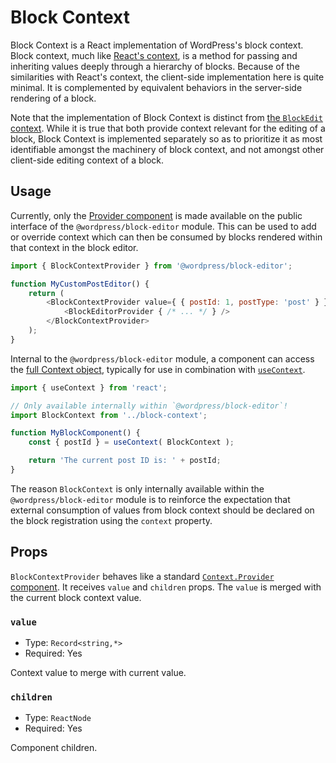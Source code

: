 # Block Context

Block Context is a React implementation of WordPress's block context. Block context, much like [React's context](https://react.dev/learn/passing-data-deeply-with-context), is a method for passing and inheriting values deeply through a hierarchy of blocks. Because of the similarities with React's context, the client-side implementation here is quite minimal. It is complemented by equivalent behaviors in the server-side rendering of a block.

Note that the implementation of Block Context is distinct from [the `BlockEdit` context](../block-edit). While it is true that both provide context relevant for the editing of a block, Block Context is implemented separately so as to prioritize it as most identifiable amongst the machinery of block context, and not amongst other client-side editing context of a block.

## Usage

Currently, only the [Provider component](https://react.dev/reference/react/createContext#provider) is made available on the public interface of the `@wordpress/block-editor` module. This can be used to add or override context which can then be consumed by blocks rendered within that context in the block editor.

```js
import { BlockContextProvider } from '@wordpress/block-editor';

function MyCustomPostEditor() {
	return (
		<BlockContextProvider value={ { postId: 1, postType: 'post' } }>
			<BlockEditorProvider { /* ... */ } />
		</BlockContextProvider>
	);
}
```

Internal to the `@wordpress/block-editor` module, a component can access the [full Context object](https://react.dev/learn/passing-data-deeply-with-context), typically for use in combination with [`useContext`](https://react.dev/reference/react/useContext).

```js
import { useContext } from 'react';

// Only available internally within `@wordpress/block-editor`!
import BlockContext from '../block-context';

function MyBlockComponent() {
	const { postId } = useContext( BlockContext );

	return 'The current post ID is: ' + postId;
}
```

The reason `BlockContext` is only internally available within the `@wordpress/block-editor` module is to reinforce the expectation that external consumption of values from block context should be declared on the block registration using the `context` property.

## Props

`BlockContextProvider` behaves like a standard [`Context.Provider` component](https://react.dev/reference/react/createContext#provider). It receives `value` and `children` props. The `value` is merged with the current block context value.

### `value`

-   Type: `Record<string,*>`
-   Required: Yes

Context value to merge with current value.

### `children`

-   Type: `ReactNode`
-   Required: Yes

Component children.
